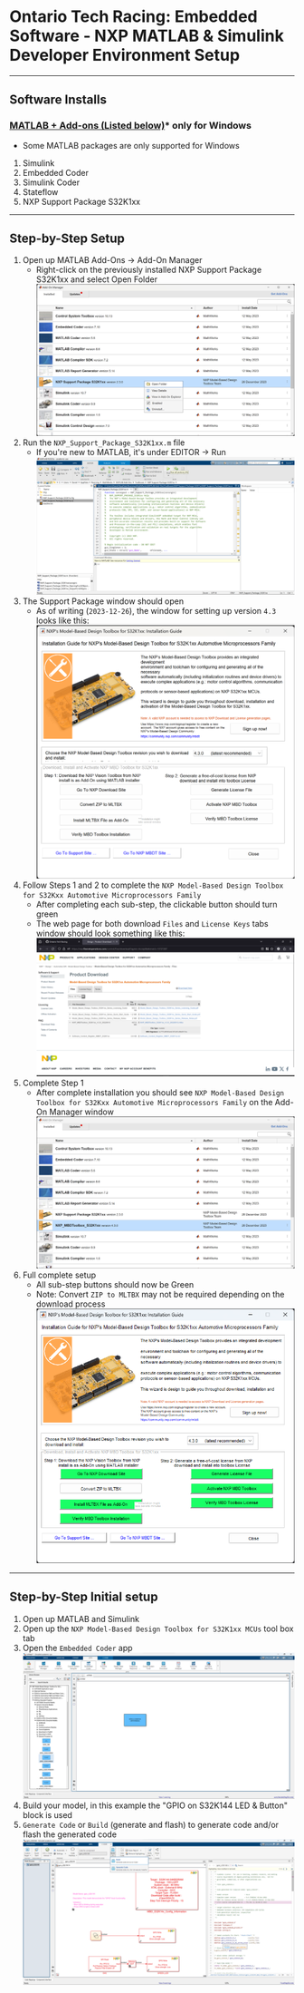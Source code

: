 # Ontario Tech Racing: Embedded Software - NXP MATLAB & Simulink Developer Environment Setup

---

## Software Installs

### [MATLAB + Add-ons (Listed below)](https://www.mathworks.com/downloads/)* only for Windows

- Some MATLAB packages are only supported for Windows

1. Simulink
2. Embedded Coder
3. Simulink Coder
4. Stateflow
5. NXP Support Package S32K1xx

---

## Step-by-Step Setup

1. Open up MATLAB Add-Ons → Add-On Manager
    - Right-click on the previously installed NXP Support Package S32K1xx and select Open Folder
      ![MATLAB Open NXP Support Package Files.png](pictures%2Fnxp%2FMATLAB%20Open%20NXP%20Support%20Package%20Files.png)
2. Run the `NXP_Support_Package_S32K1xx.m` file
    - If you're new to MATLAB, it's under EDITOR → Run
      ![MATLAB NXP Support Package Script.png](pictures%2Fnxp%2FMATLAB%20NXP%20Support%20Package%20Script.png)
3. The Support Package window should open
    - As of writing (`2023-12-26`), the window for setting up version `4.3` looks like this:
      ![MATLAB NXP Opened install guide.png](pictures%2Fnxp%2FMATLAB%20NXP%20Opened%20install%20guide.png)
4. Follow Steps 1 and 2 to complete
   the `NXP Model-Based Design Toolbox for S32Kxx Automotive Microprocessors Family`
    - After completing each sub-step, the clickable button should turn green
    - The web page for both download `Files` and `License Keys` tabs window should look something
      like this:
      ![MATLAB NXP MBD Page.png](pictures%2Fnxp%2FMATLAB%20NXP%20MBD%20Page.png)
5. Complete Step 1
    - After complete installation you should
      see `NXP Model-Based Design Toolbox for S32Kxx Automotive Microprocessors Family` on the
      Add-On Manager window
      ![MATLAB NXP MBD Installed.png](pictures%2Fnxp%2FMATLAB%20NXP%20MBD%20Installed.png)
6. Full complete setup
    - All sub-step buttons should now be Green
    - Note: Convert `ZIP to MLTBX` may not be required depending on the download process
      ![MATLAB NXP Completed install guide.png](pictures%2Fnxp%2FMATLAB%20NXP%20Completed%20install%20guide.png)

---

## Step-by-Step Initial setup

1. Open up MATLAB and Simulink
2. Open up the `NXP Model-Based Design Toolbox for S32K1xx MCUs` tool box tab
3. Open the `Embedded Coder` app
   ![MATLAB NXP Toolbox Example.png](pictures%2Fnxp%2FMATLAB%20NXP%20Toolbox%20Example.png)
4. Build your model, in this example the "GPIO on S32K144 LED & Button" block is used
5. `Generate Code` or `Build` (generate and flash) to generate code and/or flash the generated code
   ![MATLAB NXP Embedded Coder Build Example.png](pictures%2Fnxp%2FMATLAB%20NXP%20Embedded%20Coder%20Build%20Example.png)
